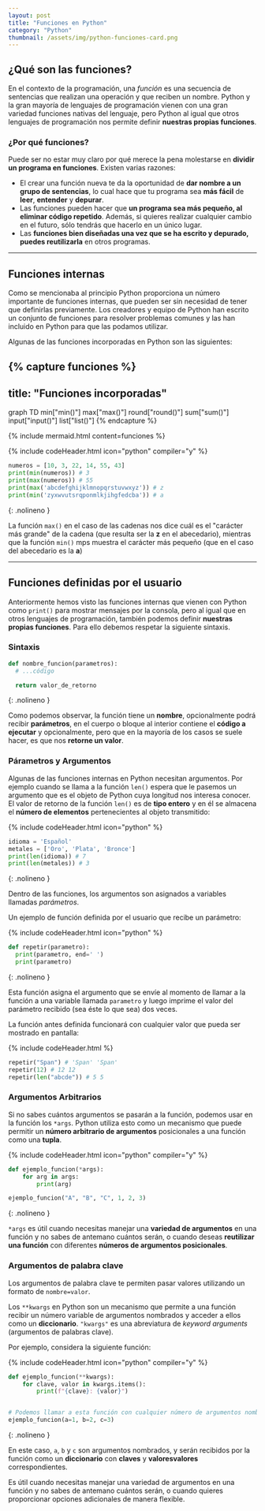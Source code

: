 ```yaml
---
layout: post
title: "Funciones en Python"
category: "Python"
thumbnail: /assets/img/python-funciones-card.png
---
```


## ¿Qué son las funciones?

En el contexto de la programación, una *función* es una secuencia de sentencias que realizan una operación y que reciben un nombre. Python y la gran mayoría de lenguajes de programación vienen con una gran variedad funciones nativas del lenguaje, pero Python al igual que otros lenguajes de programación nos permite definir **nuestras propias funciones**.

### ¿Por qué funciones?

Puede ser no estar muy claro por qué merece la pena molestarse en **dividir un programa en funciones**. Existen varias razones:

- El crear una función nueva te da la oportunidad de **dar nombre a un grupo de sentencias**, lo cual hace que tu programa sea **más fácil** de **leer**, **entender** y **depurar**.
- Las funciones pueden hacer que **un programa sea más pequeño, al eliminar código repetido**. Además, si quieres realizar cualquier cambio en el futuro, sólo tendrás que hacerlo en un único lugar.
- Las **funciones bien diseñadas una vez que se ha escrito y depurado, puedes reutilizarla** en otros programas.

---

## Funciones internas

Como se mencionaba al principio Python proporciona un número importante de funciones internas, que pueden ser  sin necesidad de tener que definirlas previamente. Los creadores y equipo de Python han escrito un conjunto de funciones para resolver problemas comunes y las han incluido en Python para que las podamos utilizar.

Algunas de las funciones incorporadas en Python son las siguientes:

{% capture funciones %}
---
title: "Funciones incorporadas"
---
graph TD
  min["min()"]
  max["max()"]
  round["round()"]
  sum["sum()"]
  input["input()"]
  list["list()"]
{% endcapture %}

{% include mermaid.html content=funciones %}

{% include codeHeader.html icon="python" compiler="y" %}
```py
numeros = [10, 3, 22, 14, 55, 43]
print(min(numeros)) # 3
print(max(numeros)) # 55
print(max('abcdefghijklmnopqrstuvwxyz')) # z
print(min('zyxwvutsrqponmlkjihgfedcba')) # a
```
{: .nolineno }

La función `max()` en el caso de las cadenas nos dice cuál es el "carácter más grande" de la cadena (que resulta ser la **z** en el abecedario), mientras que la función `min()` mps muestra el carácter más pequeño (que en el caso del abecedario es la **a**)

---


## Funciones definidas por el usuario

Anteriormente hemos visto las funciones internas que vienen con Python como `print()` para mostrar mensajes por la consola, pero al igual que en otros lenguajes de programación, también podemos definir **nuestras propias funciones**. Para ello debemos respetar la siguiente sintaxis.

### Sintaxis

```python
def nombre_funcion(parametros):
  # ...código

  return valor_de_retorno
```
{: .nolineno }

Como podemos observar, la función tiene un **nombre**, opcionalmente podrá recibir **parámetros**, en el cuerpo o bloque al interior contiene el **código a ejecutar** y opcionalmente, pero que en la mayoría de los casos se suele hacer, es que nos **retorne un valor**.

### Párametros y Argumentos

Algunas de las funciones internas en Python necesitan argumentos. Por ejemplo cuando se llama a la función `len()` espera que le pasemos un argumento que es el objeto de Python cuya longitud nos interesa conocer. El valor de retorno de la función `len()` es de **tipo entero** y en él se almacena el **número de elementos** pertenecientes al objeto transmitido:

{% include codeHeader.html icon="python" %}
```py
idioma = 'Español'
metales = ['Oro', 'Plata', 'Bronce']
print(len(idioma)) # 7
print(len(metales)) # 3
```
{: .nolineno }

Dentro de las funciones, los argumentos son asignados a variables llamadas *parámetros*. 

Un ejemplo de función definida por el usuario que recibe un parámetro:

{% include codeHeader.html icon="python" %}
```py
def repetir(parametro):
  print(parametro, end=' ')
  print(parametro)
```
{: .nolineno }

Esta función asigna el argumento que se envíe al momento de llamar a la función a una variable llamada `parametro` y luego imprime el valor del parámetro recibido (sea éste lo que sea) dos veces.

La función antes definida funcionará con cualquier valor que pueda ser mostrado en pantalla:

{% include codeHeader.html %}
```py
repetir("Span") # 'Span' 'Span'
repetir(12) # 12 12 
repetir(len("abcde")) # 5 5
```


### Argumentos Arbitrarios

Si no sabes cuántos argumentos se pasarán a la función, podemos usar en la función los `*args`. Python utiliza esto como un mecanismo que puede permitir un **número arbitrario de argumentos** posicionales a una función como una **tupla**.

{% include codeHeader.html icon="python" compiler="y" %}
```py
def ejemplo_funcion(*args):
	for arg in args:
		print(arg)

ejemplo_funcion("A", "B", "C", 1, 2, 3)
```
{: .nolineno }

`*args` es útil cuando necesitas manejar una **variedad de argumentos** en una función y no sabes de antemano cuántos serán, o cuando deseas **reutilizar una función** con diferentes **números de argumentos posicionales**.

### Argumentos de palabra clave

Los argumentos de palabra clave te permiten pasar valores utilizando un formato de `nombre=valor`.

Los `**kwargs` en Python son un mecanismo que permite a una función recibir un número variable de argumentos nombrados y acceder a ellos como un **diccionario**. `"kwargs"` es una abreviatura de *keyword arguments* (argumentos de palabras clave).

Por ejemplo, considera la siguiente función:

{% include codeHeader.html icon="python" compiler="y" %}
```python
def ejemplo_funcion(**kwargs):
    for clave, valor in kwargs.items():
        print(f"{clave}: {valor}")


# Podemos llamar a esta función con cualquier número de argumentos nombrados:
ejemplo_funcion(a=1, b=2, c=3)
```
{: .nolineno }

En este caso, `a`, `b` y `c` son argumentos nombrados, y serán recibidos por la función como un **diccionario** con **claves** y **valoresvalores** correspondientes.

Es útil cuando necesitas manejar una variedad de argumentos en una función y no sabes de antemano cuántos serán, o cuando quieres proporcionar opciones adicionales de manera flexible.
